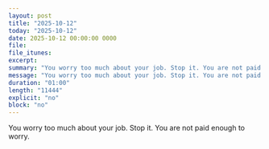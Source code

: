 ```yaml
---
layout: post
title: "2025-10-12"
today: "2025-10-12"
date: 2025-10-12 00:00:00 0000
file:
file_itunes:
excerpt:
summary: "You worry too much about your job. Stop it. You are not paid enough to worry."
message: "You worry too much about your job. Stop it. You are not paid enough to worry."
duration: "01:00"
length: "11444"
explicit: "no"
block: "no"
---
```

You worry too much about your job. Stop it. You are not paid enough to worry.

